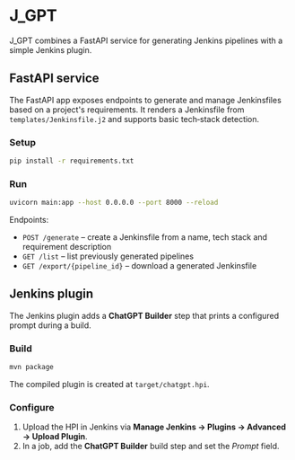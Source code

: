 # J_GPT


J_GPT combines a FastAPI service for generating Jenkins pipelines with a simple Jenkins plugin.

## FastAPI service
The FastAPI app exposes endpoints to generate and manage Jenkinsfiles based on a project's requirements. It renders a Jenkinsfile from `templates/Jenkinsfile.j2` and supports basic tech‑stack detection.

### Setup
```bash
pip install -r requirements.txt
```

### Run
```bash
uvicorn main:app --host 0.0.0.0 --port 8000 --reload
```
Endpoints:
- `POST /generate` – create a Jenkinsfile from a name, tech stack and requirement description
- `GET /list` – list previously generated pipelines
- `GET /export/{pipeline_id}` – download a generated Jenkinsfile

## Jenkins plugin
The Jenkins plugin adds a **ChatGPT Builder** step that prints a configured prompt during a build.

### Build
```bash
mvn package
```
The compiled plugin is created at `target/chatgpt.hpi`.

### Configure
1. Upload the HPI in Jenkins via **Manage Jenkins → Plugins → Advanced → Upload Plugin**.
2. In a job, add the **ChatGPT Builder** build step and set the *Prompt* field.

